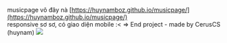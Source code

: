 musicpage
vô đây nà [https://huynamboz.github.io/musicpage/](https://huynamboz.github.io/musicpage/)</br>
responsive sơ sơ, có giao diện mobile :<
=> End project - made by CerusCS (huynam)
<img src="https://user-images.githubusercontent.com/38585889/188791952-9e470a84-318c-4a6c-bf37-123112db4112.png" />
